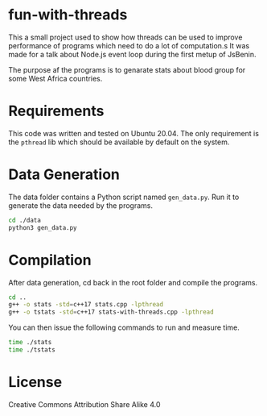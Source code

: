 # fun-with-threads

This a small project used to show how threads can be used to improve performance 
of programs which need to do a lot of computation.s It was made for a talk about
Node.js event loop during the first metup of JsBenin.

The purpose af the programs is to genarate stats about blood group for some West
Africa countries.

# Requirements

This code was written and tested on Ubuntu 20.04.
The only requirement is the `pthread` lib which should be available by default on the system.

# Data Generation

The data folder contains a Python script named `gen_data.py`. Run it to generate the data
needed by the programs.

```sh
cd ./data
python3 gen_data.py
```

# Compilation

After data generation, cd back in the root folder and compile the programs.

```sh
cd ..
g++ -o stats -std=c++17 stats.cpp -lpthread
g++ -o tstats -std=c++17 stats-with-threads.cpp -lpthread
```

You can then issue the following commands to run and measure time.

```sh
time ./stats
time ./tstats
```
# License

Creative Commons Attribution Share Alike 4.0
